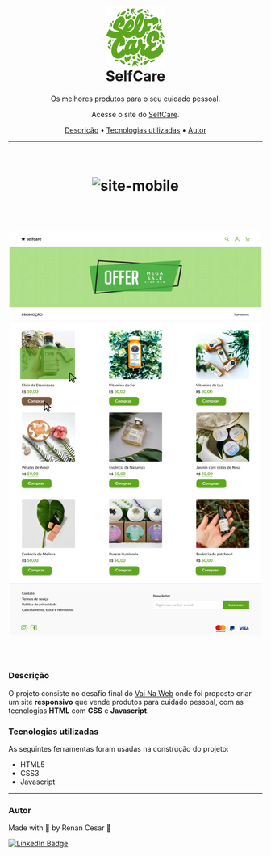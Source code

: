 <h1 align="center">
 <img align="center" width="120" height="120" src="./assets/selfcare-logo.webp" alt="logo"><br>
 SelfCare
</h1>

<p align="center">Os melhores produtos para o seu cuidado pessoal.</p>
<p align="center">Acesse o site do <a href="https://vnw-desafio-final-m1.vercel.app/" target="_blank">SelfCare</a>.</p>

<p align="center">
 <a href="#Descrição">Descrição</a> •
 <a href="#Tecnologias">Tecnologias utilizadas</a> •
 <a href="#autor">Autor</a>
</p>

---

<br>


<h1 align="center">  
  <p align="center">
  <img width="230" height="450" src="https://i.imgur.com/qeKcETR.gif" alt="site-mobile"><br><br>
</p>

<h1 align="center">  
  <p align="center">
  <img width="500" height="800" src="./assets/desktop.webp" alt="site beat"><br><br>
</p>

</h1>

<a id="Descrição"></a>
### Descrição

O projeto consiste no desafio final do <a href="https://vainaweb.com.br/" target="_blank">Vai Na Web</a> onde foi proposto criar um site **responsivo** que vende produtos para cuidado pessoal, com as tecnologias **HTML** com **CSS** e **Javascript**.

<a id="Tecnologias"></a>
### Tecnologias utilizadas

As seguintes ferramentas foram usadas na construção do projeto:

- HTML5
- CSS3
- Javascript

---

### Autor

Made with 💜 by Renan Cesar 👋

[![LinkedIn Badge](https://img.shields.io/badge/-Renan_Cesar-blue?style=flat-square&logo=Linkedin&logoColor=white&link=https://www.linkedin.com/in/renan-cesar/)](https://www.linkedin.com/in/renan-cesar/)
